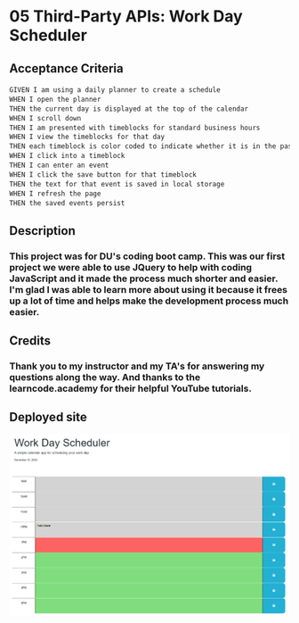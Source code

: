 # 05 Third-Party APIs: Work Day Scheduler

## Acceptance Criteria

```md
GIVEN I am using a daily planner to create a schedule
WHEN I open the planner
THEN the current day is displayed at the top of the calendar
WHEN I scroll down
THEN I am presented with timeblocks for standard business hours
WHEN I view the timeblocks for that day
THEN each timeblock is color coded to indicate whether it is in the past, present, or future
WHEN I click into a timeblock
THEN I can enter an event
WHEN I click the save button for that timeblock
THEN the text for that event is saved in local storage
WHEN I refresh the page
THEN the saved events persist
```

## Description
### This project was for DU's coding boot camp. This was our first project we were able to use JQuery to help with coding JavaScript and it made the process much shorter and easier. I'm glad I was able to learn more about using it because it frees up a lot of time and helps make the development process much easier.  

## Credits
### Thank you to my instructor and my TA's for answering my questions along the way. And thanks to the learncode.academy for their helpful YouTube tutorials.  

## Deployed site


<img src="assets/images/screenshot.png">